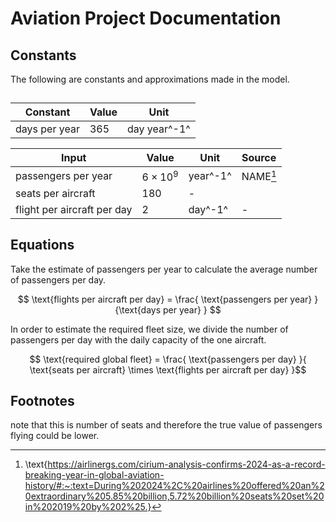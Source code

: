 # Aviation Project Documentation

##  Constants
The following are constants and approximations made in the model.

## 

| Constant     | Value | Unit |
| ----------- | ----------- |------|
| days per year | 365       | day year^-1^|


| Input     | Value | Unit | Source |
| ----------- | ----------- |------|-----|
| passengers per year | $6 \times10^9$      | year^-1^ | NAME[^1] | 
| seats per aircraft |180 |- |
| flight per aircraft per day  | 2 | day^-1^ | - |


## Equations

Take the estimate of passengers per year to calculate the average number of passengers per day.

$$
 \text{flights per aircraft per day} = \frac{ \text{passengers per year} }{\text{days per year} }
 $$ 

In order to estimate the required fleet size, we divide the number of passengers per day with the daily capacity of the one aircraft. 

$$ \text{required global fleet}  = \frac{ \text{passengers per day} }{ \text{seats per aircraft} \times \text{flights per aircraft per day} }$$

## Footnotes 

note that this is number of seats and therefore the true value of passengers flying could be lower. 

[^1]: \text{https://airlinergs.com/cirium-analysis-confirms-2024-as-a-record-breaking-year-in-global-aviation-history/#:~:text=During%202024%2C%20airlines%20offered%20an%20extraordinary%205.85%20billion,5.72%20billion%20seats%20set%20in%202019%20by%202%25.}